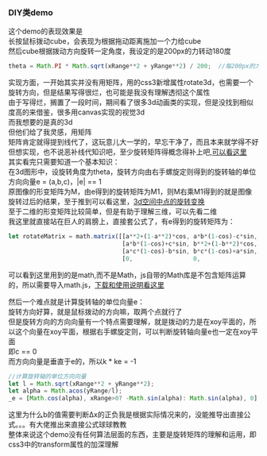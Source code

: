 ### DIY类demo
这个demo的表现效果是  
长按鼠标拨动cube，会表现为根据拖动距离施加一个力给cube  
然后cube根据拨动方向旋转一定角度，我设定的是200px的力转动180度  
```javascript
theta = Math.PI * Math.sqrt(xRange**2 + yRange**2) / 200;  //每200px的力转180度
```
实现方面，一开始其实并没有用矩阵，用的css3新增属性rotate3d，也需要一个旋转方向，但是结果写得很烂，也可能是我没有理解透彻这个属性  
由于写得烂，搁置了一段时间，期间看了很多3d动画类的实现，但是没找到相似度高的来借鉴，很多用canvas实现的视觉3d  
而我想要的是真的3d  
但他们给了我灵感，用矩阵  
矩阵肯定就得提到线代了，这玩意儿大一学的，早忘干净了，而且本来就学得不好  
但想实现，也不说恶补线代知识吧，至少旋转矩阵得概念得补上吧,[可以看这里](https://blog.csdn.net/csxiaoshui/article/details/65446125)  
其实看完只需要知道一个基本知识：  
在3d图形中，设旋转角度为theta，旋转方向由右手螺旋定则得到的旋转轴的单位方向向量e = (a,b,c)，|e| == 1  
原图像的形变矩阵为M，由e得到的旋转矩阵为M1，则M右乘M1得到的就是图像旋转过后的结果，至于推到可以看这里，[3d空间中点的旋转变换](https://zhuanlan.zhihu.com/p/360189741)  
至于二维的形变矩阵比较简单，但是有助于理解三维，可以先看二维  
我这里就直接站在巨人的肩膀上，直接套公式了，有e得到的旋转矩阵为：  
```javascript
let rotateMatrix = math.matrix([[a**2+(1-a**2)*cos, a*b*(1-cos)-c*sin, a*c*(1-cos)+b*sin, 0],
                                [a*b*(1-cos)+c*sin, b**2+(1-b**2)*cos, b*c*(1-cos)-a*sin, 0], 
                                [a*c*(1-cos)-b*sin, b*c*(1-cos)+a*sin, c**2+(1-c**2)*cos, 0], 
                                [0,                 0,                 0,                 1]])
```
可以看到这里用到的是math,而不是Math，js自带的Math库是不包含矩阵运算的，所以需要导入math.js，[下载和使用说明看这里](https://www.mathjs.cn/docs/datatypes/matrices.html)  

然后一个难点就是计算旋转轴的单位向量e：  
旋转方向好算，就是鼠标拨动的方向嘛，取两个点就行了  
但是旋转方向的方向向量有一个特点需要理解，就是拨动的力是在xoy平面的，所以这个向量在xoy平面，根据右手螺旋定则，可以判断旋转轴向量e也一定在xoy平面  
即c == 0  
而方向向量是垂直于e的，所以k * ke = -1  
```javascript
//计算旋转轴的单位方向向量
let l = Math.sqrt(xRange**2 + yRange**2);
let alpha = Math.acos(yRange/l); 
_e = [Math.cos(alpha), xRange>0? -Math.sin(alpha): Math.sin(alpha), 0];
```
这里为什么b的值需要判断Δx的正负我是根据实际情况来的，没能推导出直接公式。。。有大佬推出来直接公式球球教教  
整体来说这个demo没有任何算法层面的东西，主要是旋转矩阵的理解和运用，即css3中的transform属性的加深理解